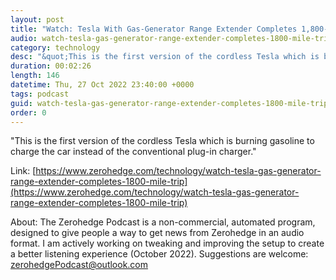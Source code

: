 ```yaml
---
layout: post
title: "Watch: Tesla With Gas-Generator Range Extender Completes 1,800-Mile Trip"
audio: watch-tesla-gas-generator-range-extender-completes-1800-mile-trip-0
category: technology
desc: "&quot;This is the first version of the cordless Tesla which is burning gasoline to charge the car instead of the conventional plug-in charger.&quot; "
duration: 00:02:26
length: 146
datetime: Thu, 27 Oct 2022 23:40:00 +0000
tags: podcast
guid: watch-tesla-gas-generator-range-extender-completes-1800-mile-trip-0
order: 0
---
```

&quot;This is the first version of the cordless Tesla which is burning gasoline to charge the car instead of the conventional plug-in charger.&quot; 

Link: [https://www.zerohedge.com/technology/watch-tesla-gas-generator-range-extender-completes-1800-mile-trip](https://www.zerohedge.com/technology/watch-tesla-gas-generator-range-extender-completes-1800-mile-trip)

About: The Zerohedge Podcast is a non-commercial, automated program, designed to give people a way to get news from Zerohedge in an audio format.  I am actively working on tweaking and improving the setup to create a better listening experience (October 2022).  Suggestions are welcome: [zerohedgePodcast@outlook.com](mailto:zerohedgePodcast@outlook.com)